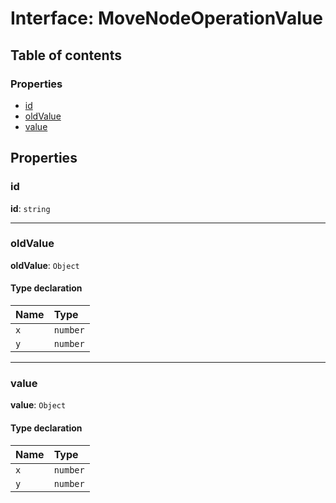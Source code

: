 # Interface: MoveNodeOperationValue

## Table of contents

### Properties

* [id](/en/auto-docs/free-history-plugin/interfaces/MoveNodeOperationValue.md#id)
* [oldValue](/en/auto-docs/free-history-plugin/interfaces/MoveNodeOperationValue.md#oldvalue)
* [value](/en/auto-docs/free-history-plugin/interfaces/MoveNodeOperationValue.md#value)

## Properties

### id

**id**: `string`

***

### oldValue

**oldValue**: `Object`

#### Type declaration

| Name | Type |
| :------ | :------ |
| `x` | `number` |
| `y` | `number` |

***

### value

**value**: `Object`

#### Type declaration

| Name | Type |
| :------ | :------ |
| `x` | `number` |
| `y` | `number` |
